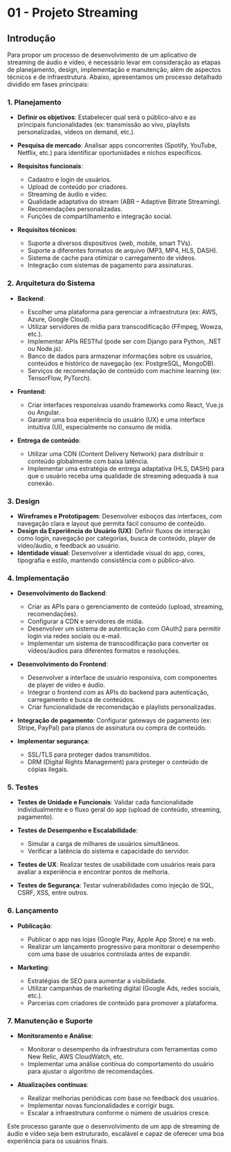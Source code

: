 # 01 - **Projeto Streaming**

## Introdução

Para propor um processo de desenvolvimento de um aplicativo de streaming de áudio e vídeo, é necessário levar em consideração as etapas de planejamento, design, implementação e manutenção, além de aspectos técnicos e de infraestrutura. Abaixo, apresentamos um processo detalhado dividido em fases principais:

### 1. **Planejamento**

- **Definir os objetivos**: Estabelecer qual será o público-alvo e as principais funcionalidades (ex: transmissão ao vivo, playlists personalizadas, vídeos on demand, etc.).
- **Pesquisa de mercado**: Analisar apps concorrentes (Spotify, YouTube, Netflix, etc.) para identificar oportunidades e nichos específicos.
- **Requisitos funcionais**:

  - Cadastro e login de usuários.
  - Upload de conteúdo por criadores.
  - Streaming de áudio e vídeo.
  - Qualidade adaptativa do stream (ABR – Adaptive Bitrate Streaming).
  - Recomendações personalizadas.
  - Funções de compartilhamento e integração social.

- **Requisitos técnicos**:
  - Suporte a diversos dispositivos (web, mobile, smart TVs).
  - Suporte a diferentes formatos de arquivo (MP3, MP4, HLS, DASH).
  - Sistema de cache para otimizar o carregamento de vídeos.
  - Integração com sistemas de pagamento para assinaturas.

### 2. **Arquitetura do Sistema**

- **Backend**:

  - Escolher uma plataforma para gerenciar a infraestrutura (ex: AWS, Azure, Google Cloud).
  - Utilizar servidores de mídia para transcodificação (FFmpeg, Wowza, etc.).
  - Implementar APIs RESTful (pode ser com Django para Python, .NET ou Node.js).
  - Banco de dados para armazenar informações sobre os usuários, conteúdos e histórico de navegação (ex: PostgreSQL, MongoDB).
  - Serviços de recomendação de conteúdo com machine learning (ex: TensorFlow, PyTorch).

- **Frontend**:

  - Criar interfaces responsivas usando frameworks como React, Vue.js ou Angular.
  - Garantir uma boa experiência do usuário (UX) e uma interface intuitiva (UI), especialmente no consumo de mídia.

- **Entrega de conteúdo**:
  
  - Utilizar uma CDN (Content Delivery Network) para distribuir o conteúdo globalmente com baixa latência.
  - Implementar uma estratégia de entrega adaptativa (HLS, DASH) para que o usuário receba uma qualidade de streaming adequada à sua conexão.

### 3. **Design**

- **Wireframes e Prototipagem**: Desenvolver esboços das interfaces, com navegação clara e layout que permita fácil consumo de conteúdo.
- **Design da Experiência do Usuário (UX)**: Definir fluxos de interação como login, navegação por categorias, busca de conteúdo, player de vídeo/áudio, e feedback ao usuário.
- **Identidade visual**: Desenvolver a identidade visual do app, cores, tipografia e estilo, mantendo consistência com o público-alvo.

### 4. **Implementação**

- **Desenvolvimento do Backend**:
  
  - Criar as APIs para o gerenciamento de conteúdo (upload, streaming, recomendações).
  - Configurar a CDN e servidores de mídia.
  - Desenvolver um sistema de autenticação com OAuth2 para permitir login via redes sociais ou e-mail.
  - Implementar um sistema de transcodificação para converter os vídeos/áudios para diferentes formatos e resoluções.

- **Desenvolvimento do Frontend**:
  
  - Desenvolver a interface de usuário responsiva, com componentes de player de vídeo e áudio.
  - Integrar o frontend com as APIs do backend para autenticação, carregamento e busca de conteúdos.
  - Criar funcionalidade de recomendação e playlists personalizadas.

- **Integração de pagamento**: Configurar gateways de pagamento (ex: Stripe, PayPal) para planos de assinatura ou compra de conteúdo.

- **Implementar segurança**:
  
  - SSL/TLS para proteger dados transmitidos.
  - DRM (Digital Rights Management) para proteger o conteúdo de cópias ilegais.

### 5. **Testes**

- **Testes de Unidade e Funcionais**: Validar cada funcionalidade individualmente e o fluxo geral do app (upload de conteúdo, streaming, pagamento).
- **Testes de Desempenho e Escalabilidade**:

  - Simular a carga de milhares de usuários simultâneos.
  - Verificar a latência do sistema e capacidade do servidor.

- **Testes de UX**: Realizar testes de usabilidade com usuários reais para avaliar a experiência e encontrar pontos de melhoria.
- **Testes de Segurança**: Testar vulnerabilidades como injeção de SQL, CSRF, XSS, entre outros.

### 6. **Lançamento**

- **Publicação**:
  - Publicar o app nas lojas (Google Play, Apple App Store) e na web.
  - Realizar um lançamento progressivo para monitorar o desempenho com uma base de usuários controlada antes de expandir.

- **Marketing**:
  - Estratégias de SEO para aumentar a visibilidade.
  - Utilizar campanhas de marketing digital (Google Ads, redes sociais, etc.).
  - Parcerias com criadores de conteúdo para promover a plataforma.

### 7. **Manutenção e Suporte**

- **Monitoramento e Análise**:
  - Monitorar o desempenho da infraestrutura com ferramentas como New Relic, AWS CloudWatch, etc.
  - Implementar uma análise contínua do comportamento do usuário para ajustar o algoritmo de recomendações.

- **Atualizações contínuas**:

  - Realizar melhorias periódicas com base no feedback dos usuários.
  - Implementar novas funcionalidades e corrigir bugs.
  - Escalar a infraestrutura conforme o número de usuários cresce.

Este processo garante que o desenvolvimento de um app de streaming de áudio e vídeo seja bem estruturado, escalável e capaz de oferecer uma boa experiência para os usuários finais.
